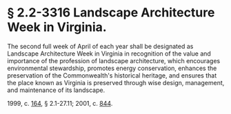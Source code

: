 # § 2.2-3316 Landscape Architecture Week in Virginia.

<p>The second full week of April of each year shall be designated as Landscape Architecture Week in Virginia in recognition of the value and importance of the profession of landscape architecture, which encourages environmental stewardship, promotes energy conservation, enhances the preservation of the Commonwealth's historical heritage, and ensures that the place known as Virginia is preserved through wise design, management, and maintenance of its landscape.</p><p>1999, c. <a href='http://lis.virginia.gov/cgi-bin/legp604.exe?991+ful+CHAP0164'>164</a>, § 2.1-27.11; 2001, c. <a href='http://lis.virginia.gov/cgi-bin/legp604.exe?011+ful+CHAP0844'>844</a>.</p>